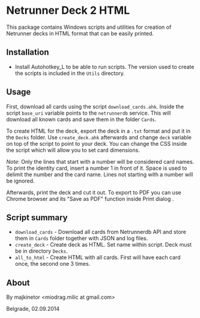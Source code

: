 Netrunner Deck 2 HTML 
====================

This package contains Windows scripts and utilities for creation of Netrunner decks in HTML format that can be easily printed.

Installation
------------

* Install Autohotkey_L to be able to run scripts. The version used to create the scripts is included in the `Utils` directory.

Usage
-----

First, download all cards using the script `download_cards.ahk`. Inside the script `base_uri` variable points to the `netrunnerdb` service. This will download all known cards and save them in the folder `Cards`.

To create HTML for the deck, export the deck in a `.txt` format and put it in the `Decks` folder. Use `create_deck.ahk` afterwards and change `deck` variable on top of the script to point to your deck. You can change the CSS inside the script which will allow you to set card dimensions.

_Note_: Only the lines that start with a number will be considered card names. To print the identity card, insert a number 1 in front of it. Space is used to delimit the number and the card name. Lines not starting with a number will be ignored.

Afterwards, print the deck and cut it out. To export to PDF you can use Chrome browser and its "Save as PDF" function inside Print dialog <C-P>.

Script summary
--------------

- `download_cards` - Download all cards from Netrunnerdb API and store them in `Cards` folder together with JSON and log files.
- `create_deck` - Create deck as HTML. Set name within script. Deck must be in directory `Decks`.
- `all_to_html` - Create HTML with all cards. First will have each card once, the second one 3 times.

About
------

By majkinetor <miodrag.milic at gmail.com>

Belgrade, 02.09.2014 
